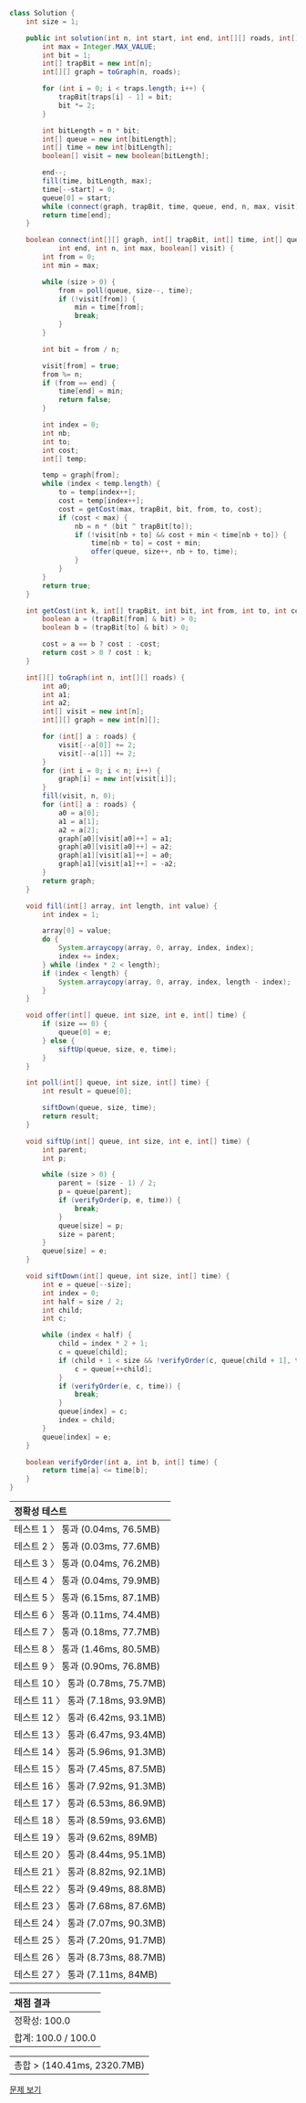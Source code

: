 ```java
class Solution {
    int size = 1;

    public int solution(int n, int start, int end, int[][] roads, int[] traps) {
        int max = Integer.MAX_VALUE;
        int bit = 1;
        int[] trapBit = new int[n];
        int[][] graph = toGraph(n, roads);

        for (int i = 0; i < traps.length; i++) {
            trapBit[traps[i] - 1] = bit;
            bit *= 2;
        }

        int bitLength = n * bit;
        int[] queue = new int[bitLength];
        int[] time = new int[bitLength];
        boolean[] visit = new boolean[bitLength];

        end--;
        fill(time, bitLength, max);
        time[--start] = 0;
        queue[0] = start;
        while (connect(graph, trapBit, time, queue, end, n, max, visit));
        return time[end];
    }

    boolean connect(int[][] graph, int[] trapBit, int[] time, int[] queue,
            int end, int n, int max, boolean[] visit) {
        int from = 0;
        int min = max;

        while (size > 0) {
            from = poll(queue, size--, time);
            if (!visit[from]) {
                min = time[from];
                break;
            }
        }

        int bit = from / n;

        visit[from] = true;
        from %= n;
        if (from == end) {
            time[end] = min;
            return false;
        }

        int index = 0;
        int nb;
        int to;
        int cost;
        int[] temp;

        temp = graph[from];
        while (index < temp.length) {
            to = temp[index++];
            cost = temp[index++];
            cost = getCost(max, trapBit, bit, from, to, cost);
            if (cost < max) {
                nb = n * (bit ^ trapBit[to]);
                if (!visit[nb + to] && cost + min < time[nb + to]) {
                    time[nb + to] = cost + min;
                    offer(queue, size++, nb + to, time);
                }
            }
        }
        return true;
    }

    int getCost(int k, int[] trapBit, int bit, int from, int to, int cost) {
        boolean a = (trapBit[from] & bit) > 0;
        boolean b = (trapBit[to] & bit) > 0;

        cost = a == b ? cost : -cost;
        return cost > 0 ? cost : k;
    }

    int[][] toGraph(int n, int[][] roads) {
        int a0;
        int a1;
        int a2;
        int[] visit = new int[n];
        int[][] graph = new int[n][];

        for (int[] a : roads) {
            visit[--a[0]] += 2;
            visit[--a[1]] += 2;
        }
        for (int i = 0; i < n; i++) {
            graph[i] = new int[visit[i]];
        }
        fill(visit, n, 0);
        for (int[] a : roads) {
            a0 = a[0];
            a1 = a[1];
            a2 = a[2];
            graph[a0][visit[a0]++] = a1;
            graph[a0][visit[a0]++] = a2;
            graph[a1][visit[a1]++] = a0;
            graph[a1][visit[a1]++] = -a2;
        }
        return graph;
    }

    void fill(int[] array, int length, int value) {
        int index = 1;

        array[0] = value;
        do {
            System.arraycopy(array, 0, array, index, index);
            index += index;
        } while (index * 2 < length);
        if (index < length) {
            System.arraycopy(array, 0, array, index, length - index);
        }
    }

    void offer(int[] queue, int size, int e, int[] time) {
        if (size == 0) {
            queue[0] = e;
        } else {
            siftUp(queue, size, e, time);
        }
    }

    int poll(int[] queue, int size, int[] time) {
        int result = queue[0];

        siftDown(queue, size, time);
        return result;
    }

    void siftUp(int[] queue, int size, int e, int[] time) {
        int parent;
        int p;

        while (size > 0) {
            parent = (size - 1) / 2;
            p = queue[parent];
            if (verifyOrder(p, e, time)) {
                break;
            }
            queue[size] = p;
            size = parent;
        }
        queue[size] = e;
    }

    void siftDown(int[] queue, int size, int[] time) {
        int e = queue[--size];
        int index = 0;
        int half = size / 2;
        int child;
        int c;

        while (index < half) {
            child = index * 2 + 1;
            c = queue[child];
            if (child + 1 < size && !verifyOrder(c, queue[child + 1], time)) {
                c = queue[++child];
            }
            if (verifyOrder(e, c, time)) {
                break;
            }
            queue[index] = c;
            index = child;
        }
        queue[index] = e;
    }

    boolean verifyOrder(int a, int b, int[] time) {
        return time[a] <= time[b];
    }
}
```
 | 정확성 테스트 | 
 |  :-  | 
 | 테스트 1 〉	통과 (0.04ms, 76.5MB) | 
 | 테스트 2 〉	통과 (0.03ms, 77.6MB) | 
 | 테스트 3 〉	통과 (0.04ms, 76.2MB) | 
 | 테스트 4 〉	통과 (0.04ms, 79.9MB) | 
 | 테스트 5 〉	통과 (6.15ms, 87.1MB) | 
 | 테스트 6 〉	통과 (0.11ms, 74.4MB) | 
 | 테스트 7 〉	통과 (0.18ms, 77.7MB) | 
 | 테스트 8 〉	통과 (1.46ms, 80.5MB) | 
 | 테스트 9 〉	통과 (0.90ms, 76.8MB) | 
 | 테스트 10 〉	통과 (0.78ms, 75.7MB) | 
 | 테스트 11 〉	통과 (7.18ms, 93.9MB) | 
 | 테스트 12 〉	통과 (6.42ms, 93.1MB) | 
 | 테스트 13 〉	통과 (6.47ms, 93.4MB) | 
 | 테스트 14 〉	통과 (5.96ms, 91.3MB) | 
 | 테스트 15 〉	통과 (7.45ms, 87.5MB) | 
 | 테스트 16 〉	통과 (7.92ms, 91.3MB) | 
 | 테스트 17 〉	통과 (6.53ms, 86.9MB) | 
 | 테스트 18 〉	통과 (8.59ms, 93.6MB) | 
 | 테스트 19 〉	통과 (9.62ms, 89MB) | 
 | 테스트 20 〉	통과 (8.44ms, 95.1MB) | 
 | 테스트 21 〉	통과 (8.82ms, 92.1MB) | 
 | 테스트 22 〉	통과 (9.49ms, 88.8MB) | 
 | 테스트 23 〉	통과 (7.68ms, 87.6MB) | 
 | 테스트 24 〉	통과 (7.07ms, 90.3MB) | 
 | 테스트 25 〉	통과 (7.20ms, 91.7MB) | 
 | 테스트 26 〉	통과 (8.73ms, 88.7MB) | 
 | 테스트 27 〉	통과 (7.11ms, 84MB) | 

 | 채점 결과 | 
 | :- | 
 | 정확성: 100.0 | 
 | 합계: 100.0 / 100.0 | 

 || 
 | :- | 
 | 총합 > (140.41ms, 2320.7MB) | 

[문제 보기](https://programmers.co.kr/learn/courses/30/lessons/81304?language=java)